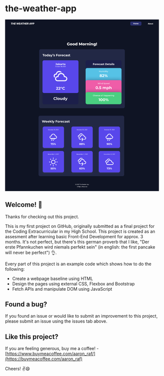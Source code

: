 # the-weather-app

![Design preview home page](./homePage.png)

## Welcome! 👋

Thanks for checking out this project.

This is my first project on GitHub, originally submitted as a final project for the Coding Extracurricular in my High School. This project is created as an assesment after learning basic Front-End Development for approx. 3 months. It's not perfect, but there's this german proverb that I like, "Der erste Pfannkuchen wird niemals perfekt sein" (in english: the first pancake will never be perfect") 👌.

Every part of this project is an example code which shows how to do the following:

* Create a webpage baseline using HTML
* Design the pages using external CSS, Flexbox and Bootstrap
* Fetch APIs and manipulate DOM using JavaScript


## Found a bug?

If you found an issue or would like to submit an improvement to this project, please submit an issue using the issues tab above.


## Like this project?

If you are feeling generous, buy me a coffee! - [https://www.buymeacoffee.com/aaron_raf/](https://buymeacoffee.com/aaron_raf)

Cheers! ✌️😄
